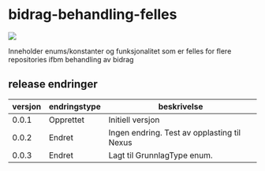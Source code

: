 # bidrag-behandling-felles

![](https://github.com/navikt/bidrag-behandling-felles/workflows/maven%20deploy/badge.svg)

Inneholder enums/konstanter og funksjonalitet som er felles for flere repositories ifbm behandling av bidrag

## release endringer

versjon | endringstype      | beskrivelse
--------|-------------------|------------------------
0.0.1   | Opprettet         | Initiell versjon
0.0.2   | Endret            | Ingen endring. Test av opplasting til Nexus
0.0.3   | Endret            | Lagt til GrunnlagType enum.
